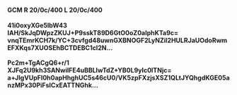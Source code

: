 #### GCM R 20/0c/400 L 20/0c/400
**41i0oxyXGe5lbW43**<br/>**IAH/SkJqDWpzZKUJ+P9sskT89D6GtO0oZ0aIphKTa9c=**<br/>**vnqTEmrKCH7k/YC+3cvfgd48uwnGXBNOGF2LyNZil2HULRJaUOdoRwmEFXKqs7XUOSEhBCTDEBC1cl2N...**<br/><br/>
**Pc2m+TgACgQ6+r/1**<br/>**XJFq2U9kh3SANwilFE4uBBLlwTdZ+YB0L9yIc0lTNjc=**<br/>**a+JIgVUpFI0h0apHhghUC5s46cU0/VK5zpFXzjsXSZ1QLtJYQhgdKGE05anzMPx30PiFsICxEATTNGhk...**